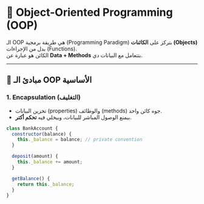 # 🧩 Object-Oriented Programming (OOP)

الـ OOP هي طريقة برمجية (Programming Paradigm) بتركز على **الكائنات (Objects)** بدل من الإجراءات (Functions).  
الكائن هو عبارة عن **Data + Methods** بتتعامل مع البيانات دي.

---

## 🔹 مبادئ الـ OOP الأساسية

### 1. Encapsulation (التغليف)
- تخزين البيانات (properties) والوظائف (methods) جوه كائن واحد.
- بيمنع الوصول المباشر للبيانات، وبيخلي فيه **تحكم أكتر**.

```js
class BankAccount {
  constructor(balance) {
    this._balance = balance; // private convention
  }

  deposit(amount) {
    this._balance += amount;
  }

  getBalance() {
    return this._balance;
  }
}
